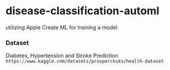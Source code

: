 # disease-classification-automl
utilizing Apple Create ML for training a model

### Dataset

Diabetes, Hypertension and Stroke Prediction
`https://www.kaggle.com/datasets/prosperchuks/health-dataset`